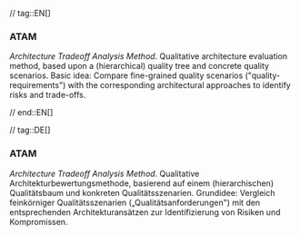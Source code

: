 // tag::EN[]
### ATAM

_Architecture Tradeoff Analysis Method_. Qualitative architecture evaluation method,
based upon a (hierarchical) quality tree and concrete quality scenarios.
Basic idea: Compare fine-grained quality scenarios ("quality-requirements")
with the corresponding architectural approaches to identify risks and trade-offs.



// end::EN[]

// tag::DE[]
### ATAM

*Architecture Tradeoff Analysis Method*. Qualitative
Architekturbewertungsmethode, basierend auf einem (hierarchischen)
Qualitätsbaum und konkreten Qualitätsszenarien. Grundidee: Vergleich
feinkörniger Qualitätsszenarien („Qualitätsanforderungen") mit den
entsprechenden Architekturansätzen zur Identifizierung von Risiken und
Kompromissen.
